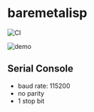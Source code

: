 # baremetalisp

![CI](https://github.com/ytakano/baremetalisp/workflows/CI/badge.svg)

![demo](https://raw.githubusercontent.com/ytakano/baremetalisp/master/misc/gif/baremetalisp_demo.gif)


## Serial Console

- baud rate: 115200
- no parity
- 1 stop bit
